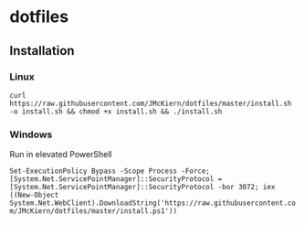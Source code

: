 # dotfiles

## Installation

### Linux

`curl https://raw.githubusercontent.com/JMcKiern/dotfiles/master/install.sh -o install.sh && chmod +x install.sh && ./install.sh`


### Windows

Run in elevated PowerShell

`Set-ExecutionPolicy Bypass -Scope Process -Force; [System.Net.ServicePointManager]::SecurityProtocol = [System.Net.ServicePointManager]::SecurityProtocol -bor 3072; iex ((New-Object System.Net.WebClient).DownloadString('https://raw.githubusercontent.com/JMcKiern/dotfiles/master/install.ps1'))`
